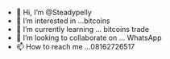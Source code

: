 - 👋 Hi, I’m @Steadypelly
- 👀 I’m interested in ...bitcoins
- 🌱 I’m currently learning ... bitcoins trade
- 💞️ I’m looking to collaborate on ... WhatsApp
- 📫 How to reach me ...08162726517

<!---
Steadypelly/Steadypelly is a ✨ special ✨ repository because its `README.md` (this file) appears on your GitHub profile.
You can click the Preview link to take a look at your changes.
--->
